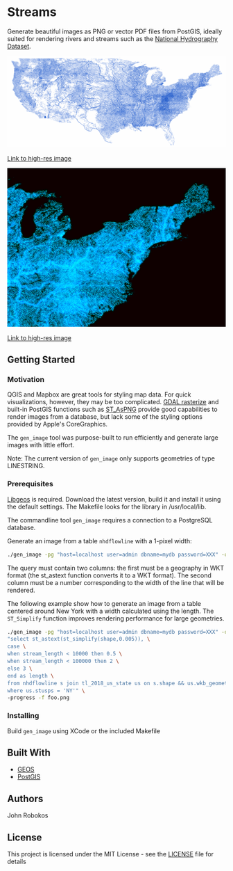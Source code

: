 # Streams

Generate beautiful images as PNG or vector PDF files from PostGIS, ideally suited for rendering rivers and streams such as the [National Hydrography Dataset](https://www.usgs.gov/core-science-systems/ngp/national-hydrography).

![US Rivers](Images/us-rivers.png)

[Link to high-res image](Images/us-rivers-high-res.png)

![US Rivers](Images/northeast.png)

[Link to high-res image](Images/northeast-high-res.png)

## Getting Started 

### Motivation

QGIS and Mapbox are great tools for styling map data. For quick visualizations, however, they may be too complicated. [GDAL rasterize](https://www.gdal.org/gdal_rasterize.html) and built-in PostGIS functions such as [ST_AsPNG](https://postgis.net/docs/RT_ST_AsPNG.html) provide good capabilities to render images from a database, but lack some of the styling options provided by Apple's CoreGraphics. 

The `gen_image` tool was purpose-built to run efficiently and generate large images with little effort.

Note: The current version of `gen_image` only supports geometries of type LINESTRING.

### Prerequisites

[Libgeos](https://trac.osgeo.org/geos/) is required. Download the latest version, build it and install it using the default settings. The Makefile looks for the library in /usr/local/lib.

The commandline tool  `gen_image` requires a connection to a PostgreSQL database. 

Generate an image from a table `nhdflowline` with a 1-pixel width:

```bash
./gen_image -pg "host=localhost user=admin dbname=mydb password=XXX" -query "select st_astext(shape), 1 from nhdflowline where id = 2" -f output.png 
```

The query must contain two columns: the first must be a geography in WKT format (the st_astext function converts it to a WKT format). The second column must be a number corresponding to the width of the line that will be rendered.

The following example show how to generate an image from a table centered around New York with a width calculated using the length. The `ST_Simplify` function improves rendering performance for large geometries.

```bash
./gen_image -pg "host=localhost user=admin dbname=mydb password=XXX" -query \
"select st_astext(st_simplify(shape,0.005)), \
case \
when stream_length < 10000 then 0.5 \
when stream_length < 100000 then 2 \
else 3 \
end as length \
from nhdflowline s join tl_2018_us_state us on s.shape && us.wkb_geometry \
where us.stusps = 'NY'" \
-progress -f foo.png
```

### Installing

Build `gen_image` using XCode or the included Makefile

## Built With

* [GEOS](https://trac.osgeo.org/geos//)
* [PostGIS](https://maven.apache.org/)

## Authors

John Robokos

## License

This project is licensed under the MIT License - see the [LICENSE](LICENSE) file for details
